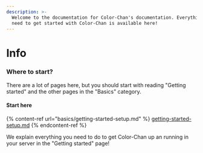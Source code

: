 ```yaml
---
description: >-
  Welcome to the documentation for Color-Chan's documentation. Everything you
  need to get started with Color-Chan is available here!
---
```


# Info

### Where to start?

There are a lot of pages here, but you should start with reading "Getting started" and the other pages in the "Basics" category.

#### Start here

{% content-ref url="basics/getting-started-setup.md" %}
[getting-started-setup.md](basics/getting-started-setup.md)
{% endcontent-ref %}

We explain everything you need to do to get Color-Chan up an running in your server in the "Getting started" page!
